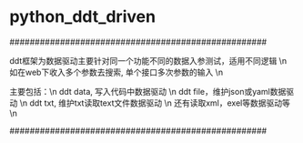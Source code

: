 # python_ddt_driven

###################################################

ddt框架为数据驱动主要针对同一个功能不同的数据入参测试，适用不同逻辑 \n
如在web下收入多个参数去搜索, 单个接口多次参数的输入 \n

主要包括：\n
ddt data, 写入代码中数据驱动 \n
ddt file，维护json或yaml数据驱动 \n
ddt txt, 维护txt读取text文件数据驱动 \n
还有读取xml，exel等数据驱动等 \n

###################################################









